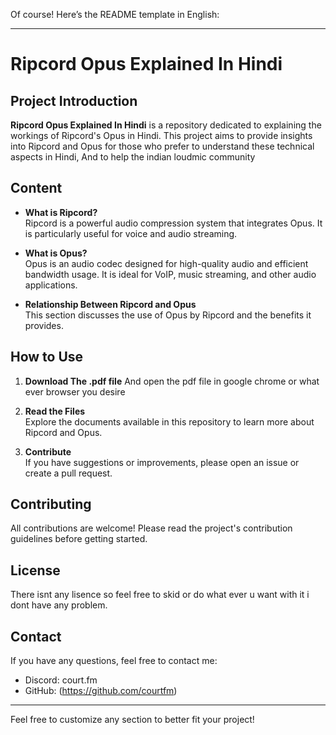 Of course! Here’s the README template in English:

---

# Ripcord Opus Explained In Hindi

## Project Introduction

**Ripcord Opus Explained In Hindi** is a repository dedicated to explaining the workings of Ripcord's Opus in Hindi. This project aims to provide insights into Ripcord and Opus for those who prefer to understand these technical aspects in Hindi, And to help the indian loudmic community

## Content

- **What is Ripcord?**  
  Ripcord is a powerful audio compression system that integrates Opus. It is particularly useful for voice and audio streaming.

- **What is Opus?**  
  Opus is an audio codec designed for high-quality audio and efficient bandwidth usage. It is ideal for VoIP, music streaming, and other audio applications.

- **Relationship Between Ripcord and Opus**  
  This section discusses the use of Opus by Ripcord and the benefits it provides.

## How to Use
1. **Download The .pdf file**
   And open the pdf file in google chrome or what ever browser you desire

2. **Read the Files**  
   Explore the documents available in this repository to learn more about Ripcord and Opus.

3. **Contribute**  
   If you have suggestions or improvements, please open an issue or create a pull request.

## Contributing

All contributions are welcome! Please read the project's contribution guidelines before getting started.

## License

There isnt any lisence so feel free to skid or do what ever u want with it i dont have any problem.

## Contact

If you have any questions, feel free to contact me:

- Discord: court.fm
- GitHub: (https://github.com/courtfm)

---

Feel free to customize any section to better fit your project!
